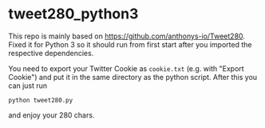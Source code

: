 # tweet280_python3
This repo is mainly based on https://github.com/anthonys-io/Tweet280. Fixed it for Python 3 so it should run from first start after you imported the respective dependencies.

You need to export your Twitter Cookie as `cookie.txt` (e.g. with "Export Cookie") and put it in the same directory as the python script.
After this you can just run 

`python tweet280.py`

and enjoy your 280 chars.
